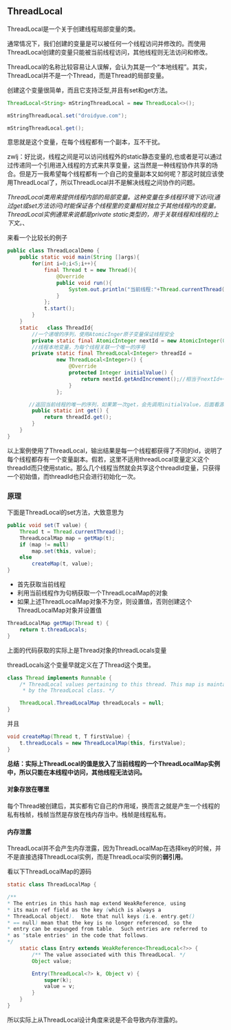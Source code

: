 ## ThreadLocal
ThreadLocal是一个关于创建线程局部变量的类。

通常情况下，我们创建的变量是可以被任何一个线程访问并修改的。而使用ThreadLocal创建的变量只能被当前线程访问，其他线程则无法访问和修改。

ThreadLocal的名称比较容易让人误解，会认为其是一个“本地线程”。其实，ThreadLocal并不是一个Thread，而是Thread的局部变量。

创建这个变量很简单，而且它支持泛型,并且有set和get方法。

``` java
ThreadLocal<String> mStringThreadLocal = new ThreadLocal<>();

mStringThreadLocal.set("droidyue.com");

mStringThreadLocal.get();

```

意思就是这个变量，在每个线程都有一个副本，互不干扰。

zwlj：好比说，线程之间是可以访问线程外的static静态变量的,也或者是可以通过过传递同一个引用进入线程的方式来共享变量，这当然是一种线程协作共享的场合。但是万一我希望每个线程都有一个自己的变量副本又如何呢？那这时就应该使用ThreadLocal了，所以ThreadLocal并不是解决线程之间协作的问题。

*ThreadLocal类用来提供线程内部的局部变量。这种变量在多线程环境下访问(通过get或set方法访问)时能保证各个线程里的变量相对独立于其他线程内的变量。ThreadLocal实例通常来说都是private static类型的，用于关联线程和线程的上下文。*、


来看一个比较长的例子
``` java
public class ThreadLocalDemo {
    public static void main(String []args){
        for(int i=0;i<5;i++){
            final Thread t = new Thread(){
                @Override
                public void run(){
                    System.out.println("当前线程:"+Thread.currentThread().getName()+",已分配ID:"+ThreadId.get());
                }
            };
            t.start();
        }
    }
    static   class ThreadId{
        //一个递增的序列，使用AtomicInger原子变量保证线程安全
        private static final AtomicInteger nextId = new AtomicInteger(0);
        //线程本地变量，为每个线程关联一个唯一的序号
        private static final ThreadLocal<Integer> threadId =
                new ThreadLocal<Integer>() {
                    @Override
                    protected Integer initialValue() {
                        return nextId.getAndIncrement();//相当于nextId++,由于nextId++这种操作是个复合操作而非原子操作，会有线程安全问题(可能在初始化时就获取到相同的ID，所以使用原子变量
                    }
                };

       //返回当前线程的唯一的序列，如果第一次get，会先调用initialValue，后面看源码就了解了
        public static int get() {
            return threadId.get();
        }
    }
}
```

以上案例使用了ThreadLocal，输出结果是每一个线程都获得了不同的id，说明了每个线程都存有一个变量副本。假若，这里不适用threadLocal变量定义这个threadId而只使用static。那么几个线程当然就会共享这个threadId变量，只获得一个初始值，而threadId也只会进行初始化一次。


### 原理
下面是ThreadLocal的set方法，大致意思为

``` java
public void set(T value) {
    Thread t = Thread.currentThread();
    ThreadLocalMap map = getMap(t);
    if (map != null)
        map.set(this, value);
    else
        createMap(t, value);
}

```

 - 首先获取当前线程
 - 利用当前线程作为句柄获取一个ThreadLocalMap的对象
 - 如果上述ThreadLocalMap对象不为空，则设置值，否则创建这个ThreadLocalMap对象并设置值

``` java
ThreadLocalMap getMap(Thread t) {
    return t.threadLocals;
}
```

上面的代码获取的实际上是Thread对象的threadLocals变量

threadLocals这个变量早就定义在了Thread这个类里。

``` java
class Thread implements Runnable {
    /* ThreadLocal values pertaining to this thread. This map is maintained
     * by the ThreadLocal class. */

    ThreadLocal.ThreadLocalMap threadLocals = null;
}
```
并且

``` java
void createMap(Thread t, T firstValue) {
    t.threadLocals = new ThreadLocalMap(this, firstValue);
}
```

**总结：实际上ThreadLocal的值是放入了当前线程的一个ThreadLocalMap实例中，所以只能在本线程中访问，其他线程无法访问。**

#### 对象存放在哪里
每个Thread被创建后，其实都有它自己的作用域，换而言之就是产生一个线程的私有栈帧，栈帧当然是存放在栈内存当中。栈帧是线程私有。

#### 内存泄露
ThreadLocal并不会产生内存泄露，因为ThreadLocalMap在选择key的时候，并不是直接选择ThreadLocal实例，而是ThreadLocal实例的**弱引用**。

看以下ThreadLocalMap的源码

``` java
static class ThreadLocalMap {

/**
* The entries in this hash map extend WeakReference, using
* its main ref field as the key (which is always a
* ThreadLocal object).  Note that null keys (i.e. entry.get()
* == null) mean that the key is no longer referenced, so the
* entry can be expunged from table.  Such entries are referred to
* as "stale entries" in the code that follows.
*/
    static class Entry extends WeakReference<ThreadLocal<?>> {
        /** The value associated with this ThreadLocal. */
        Object value;

        Entry(ThreadLocal<?> k, Object v) {
            super(k);
            value = v;
        }
    }
}
```
所以实际上从ThreadLocal设计角度来说是不会导致内存泄露的。
